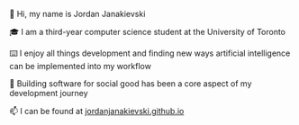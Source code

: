 👋 Hi, my name is Jordan Janakievski

🎓 I am a third-year computer science student at the University of Toronto

⌨️ I enjoy all things development and finding new ways artificial intelligence can be implemented into my workflow

📌 Building software for social good has been a core aspect of my development journey

📫 I can be found at [jordanjanakievski.github.io](https://jordanjanakievski.github.io)


<!---
jordanjanakievski/jordanjanakievski is a ✨ special ✨ repository because its `README.md` (this file) appears on your GitHub profile.
You can click the Preview link to take a look at your changes.
--->
